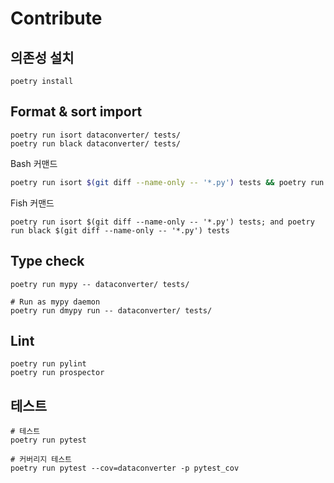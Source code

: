 # Contribute

## 의존성 설치

```console
poetry install
```

## Format & sort import

```console
poetry run isort dataconverter/ tests/
poetry run black dataconverter/ tests/
```

Bash 커맨드

```bash
poetry run isort $(git diff --name-only -- '*.py') tests && poetry run black $(git diff --name-only -- '*.py') tests
```

Fish 커맨드

```fish
poetry run isort $(git diff --name-only -- '*.py') tests; and poetry run black $(git diff --name-only -- '*.py') tests
```

## Type check

```console
poetry run mypy -- dataconverter/ tests/

# Run as mypy daemon
poetry run dmypy run -- dataconverter/ tests/
```

## Lint

```console
poetry run pylint
poetry run prospector
```


## 테스트

```console
# 테스트
poetry run pytest

# 커버리지 테스트
poetry run pytest --cov=dataconverter -p pytest_cov
```

